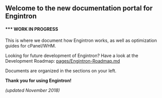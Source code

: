 ## Welcome to the new documentation portal for Engintron

#### *** WORK IN PROGRESS

This is where we document how Engintron works, as well as optimization guides for cPanel/WHM.

Looking for future development of Engintron? Have a look at the Development Roadmap: [pages/Engintron-Roadmap.md](pages/Engintron-Roadmap.md)

Documents are organized in the sections on your left.

**Thank you for using Engintron!**

_(updated November 2018)_

